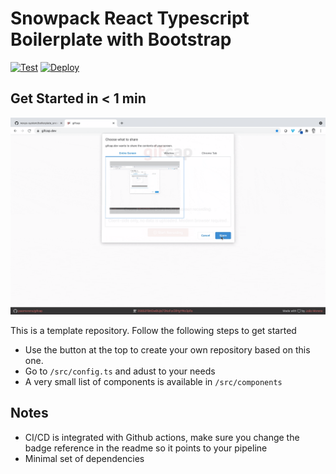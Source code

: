 # Snowpack React Typescript Boilerplate with Bootstrap

[![Test](https://github.com/nexys-system/boilerplate_snowpack_bootstrap/actions/workflows/test.yml/badge.svg)](https://github.com/nexys-system/boilerplate_snowpack_bootstrap/actions/workflows/test.yml)
[![Deploy](https://github.com/nexys-system/boilerplate_snowpack_bootstrap/actions/workflows/deploy.yml/badge.svg)](https://github.com/nexys-system/boilerplate_snowpack_bootstrap/actions/workflows/deploy.yml)

## Get Started in < 1 min

![](./recording.gif)

This is a template repository. Follow the following steps to get started

- Use the button at the top to create your own repository based on this one.
- Go to `/src/config.ts` and adust to your needs
- A very small list of components is available in `/src/components`

## Notes

- CI/CD is integrated with Github actions, make sure you change the badge reference in the readme so it points to your pipeline
- Minimal set of dependencies
